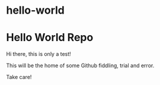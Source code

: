 # hello-world
Hello World Repo
==================

Hi there, this is only a test!

This will be the home of some Github fiddling, trial and error.

Take care!
